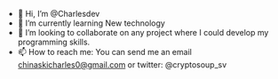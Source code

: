 - 👋 Hi, I’m @Charlesdev
- 🌱 I’m currently learning New technology
- 💞️ I’m looking to collaborate on any project where I could develop  my programming skills.
- 📫 How to reach me: You can send me an email chinaskicharles0@gmail.com or twitter: @cryptosoup_sv
<!---
Chinaskidev/Chinaskidev is a ✨ special ✨ repository because its `README.md` (this file) appears on your GitHub profile.
You can click the Preview link to take a look at your changes.
--->
